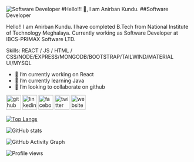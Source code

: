 ![Software Developer ](https://avatars.githubusercontent.com/u/72909314?s=400&u=73c62d6b38447800a16e244c3338ba32efca8801&v=4)
#Hello!!! 👋, I am Anirban Kundu.
##Software Developer 


Hello!! I am Anirban Kundu. I have completed B.Tech from National Institute of Technology Meghalaya. Currently working as Software Developer at IBCS-PRIMAX Software LTD.

Skills: REACT / JS / HTML / CSS/NODE/EXPRESS/MONGODB/BOOTSTRAP/TAILWIND/MATERIAL UI/MYSQL

- 🔭 I’m currently working on React 
- 🌱 I’m currently learning Java 
- 👯 I’m looking to collaborate on github 


[<img src='https://cdn.jsdelivr.net/npm/simple-icons@3.0.1/icons/github.svg' alt='github' height='40'>](https://github.com/anirbankundunitm)  [<img src='https://cdn.jsdelivr.net/npm/simple-icons@3.0.1/icons/linkedin.svg' alt='linkedin' height='40'>](https://www.linkedin.com/in/anirbankundunitm/)  [<img src='https://cdn.jsdelivr.net/npm/simple-icons@3.0.1/icons/facebook.svg' alt='facebook' height='40'>](https://www.facebook.com/arponanirban)  [<img src='https://cdn.jsdelivr.net/npm/simple-icons@3.0.1/icons/twitter.svg' alt='twitter' height='40'>](https://twitter.com/Anirban090598)  [<img src='https://cdn.jsdelivr.net/npm/simple-icons@3.0.1/icons/icloud.svg' alt='website' height='40'>](https://anirbankundu.netlify.app/)  

[![Top Langs](https://github-readme-stats.vercel.app/api/top-langs/?username=anirbankundunitm)](https://github.com/anuraghazra/github-readme-stats)

![GitHub stats](https://github-readme-stats.vercel.app/api?username=anirbankundunitm&show_icons=true)  

![GitHub Activity Graph](https://activity-graph.herokuapp.com/graph?username=anirbankundunitm)  

![Profile views](https://gpvc.arturio.dev/anirbankundunitm)  
